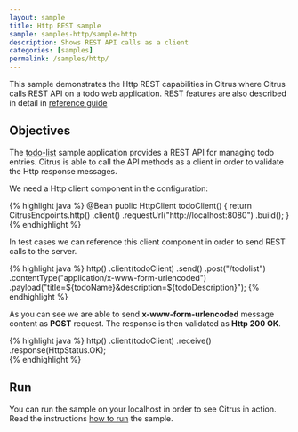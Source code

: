 ```yaml
---
layout: sample
title: Http REST sample
sample: samples-http/sample-http
description: Shows REST API calls as a client
categories: [samples]
permalink: /samples/http/
---
```


This sample demonstrates the Http REST capabilities in Citrus where Citrus calls REST API on a todo web application. REST features are
also described in detail in [reference guide](http://www.citrusframework.org/reference/html/#http-rest)

Objectives
---------

The [todo-list](/samples/todo-app/) sample application provides a REST API for managing todo entries.
Citrus is able to call the API methods as a client in order to validate the Http response messages.

We need a Http client component in the configuration:

{% highlight java %}
@Bean
public HttpClient todoClient() {
    return CitrusEndpoints.http()
                        .client()
                        .requestUrl("http://localhost:8080")
                        .build();
}
{% endhighlight %}
   
In test cases we can reference this client component in order to send REST calls to the server.

{% highlight java %}
http()
    .client(todoClient)
    .send()
    .post("/todolist")
    .contentType("application/x-www-form-urlencoded")
    .payload("title=${todoName}&description=${todoDescription}");
{% endhighlight %}
        
As you can see we are able to send **x-www-form-urlencoded** message content as **POST** request. The response is then validated as **Http 200 OK**.

{% highlight java %}
http()
    .client(todoClient)
    .receive()
    .response(HttpStatus.OK);    
{% endhighlight %}
                
Run
---------

You can run the sample on your localhost in order to see Citrus in action. Read the instructions [how to run](/samples/run/) the sample.